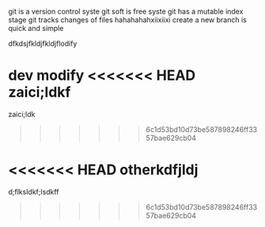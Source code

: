 git is a version control syste
git soft is free syste
git has a mutable index stage
git tracks changes of files
hahahahahxiixiixi
create a new branch is quick and simple

dfkdsjfkldjfkldjflodify 

dev modify
<<<<<<< HEAD
zaici;ldkf
=======
zaici;ldk
>>>>>>> 6c1d53bd10d73be587898246ff3357bae629cb04




<<<<<<< HEAD
otherkdfjldj
=======
d;flksldkf;lsdkff
>>>>>>> 6c1d53bd10d73be587898246ff3357bae629cb04
